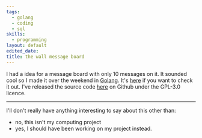 ```yaml
---
tags:
  - golang
  - coding
  - sql
skills:
  - programming
layout: default
edited_date: 
title: the wall message board
---
```

I had a idea for a message board with only 10 messages on it. It sounded cool so I made it over the weekend in [Golang](https://go.dev/).
It's [here](https://the-wall.tombrandis.uk.to) if you want to check it out. 
I've released the source code [here](https://github.com/TomJB1/the-graffiti-wall) on Github under the GPL-3.0 licence.

---
I'll don't really have anything interesting to say about this other than:
- no, this isn't my computing project 
- yes, I should have been working on my project instead.